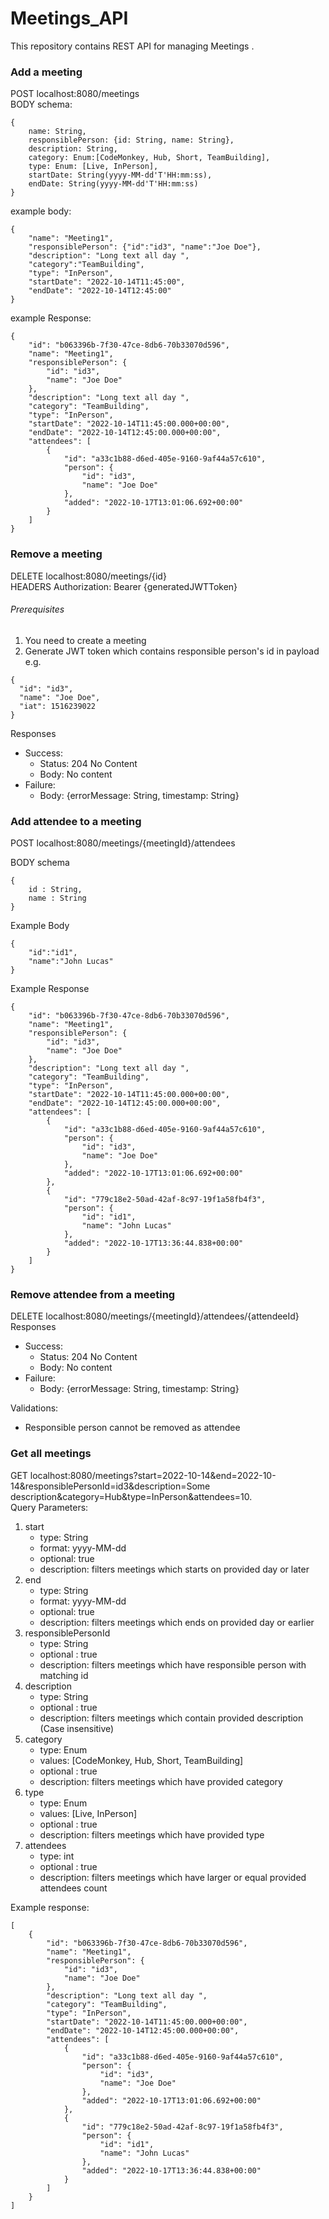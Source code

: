 # Meetings_API
This repository contains REST API for managing Meetings .

### Add a meeting
POST localhost:8080/meetings    
BODY schema:
```
{
    name: String,
    responsiblePerson: {id: String, name: String},
    description: String,
    category: Enum:[CodeMonkey, Hub, Short, TeamBuilding],
    type: Enum: [Live, InPerson],
    startDate: String(yyyy-MM-dd'T'HH:mm:ss),
    endDate: String(yyyy-MM-dd'T'HH:mm:ss)
}
```

example body:
```
{
    "name": "Meeting1",
    "responsiblePerson": {"id":"id3", "name":"Joe Doe"},
    "description": "Long text all day ",
    "category":"TeamBuilding",
    "type": "InPerson",
    "startDate": "2022-10-14T11:45:00",
    "endDate": "2022-10-14T12:45:00"
}
```
example Response:
```
{
    "id": "b063396b-7f30-47ce-8db6-70b33070d596",
    "name": "Meeting1",
    "responsiblePerson": {
        "id": "id3",
        "name": "Joe Doe"
    },
    "description": "Long text all day ",
    "category": "TeamBuilding",
    "type": "InPerson",
    "startDate": "2022-10-14T11:45:00.000+00:00",
    "endDate": "2022-10-14T12:45:00.000+00:00",
    "attendees": [
        {
            "id": "a33c1b88-d6ed-405e-9160-9af44a57c610",
            "person": {
                "id": "id3",
                "name": "Joe Doe"
            },
            "added": "2022-10-17T13:01:06.692+00:00"
        }
    ]
}
```
### Remove a meeting

DELETE localhost:8080/meetings/{id}    
HEADERS Authorization: Bearer {generatedJWTToken}

###### Prerequisites
1. You need to create a meeting
2. Generate JWT token which contains responsible person's id in payload e.g.    
```
{
  "id": "id3",
  "name": "Joe Doe",
  "iat": 1516239022
}
```
Responses
- Success: 
    - Status: 204 No Content   
    - Body: No content
- Failure: 
     - Body: {errorMessage: String, timestamp: String}


### Add attendee to a meeting
POST localhost:8080/meetings/{meetingId}/attendees

BODY schema
```
{
    id : String,
    name : String
}
```
Example Body
```
{
    "id":"id1",
    "name":"John Lucas"
}
```
Example Response
```
{
    "id": "b063396b-7f30-47ce-8db6-70b33070d596",
    "name": "Meeting1",
    "responsiblePerson": {
        "id": "id3",
        "name": "Joe Doe"
    },
    "description": "Long text all day ",
    "category": "TeamBuilding",
    "type": "InPerson",
    "startDate": "2022-10-14T11:45:00.000+00:00",
    "endDate": "2022-10-14T12:45:00.000+00:00",
    "attendees": [
        {
            "id": "a33c1b88-d6ed-405e-9160-9af44a57c610",
            "person": {
                "id": "id3",
                "name": "Joe Doe"
            },
            "added": "2022-10-17T13:01:06.692+00:00"
        },
        {
            "id": "779c18e2-50ad-42af-8c97-19f1a58fb4f3",
            "person": {
                "id": "id1",
                "name": "John Lucas"
            },
            "added": "2022-10-17T13:36:44.838+00:00"
        }
    ]
}
```
### Remove attendee from a meeting
DELETE localhost:8080/meetings/{meetingId}/attendees/{attendeeId}    
Responses
- Success: 
    - Status: 204 No Content   
    - Body: No content
- Failure: 
     - Body: {errorMessage: String, timestamp: String}
     
Validations:    
- Responsible person cannot be removed as attendee

### Get all meetings
GET localhost:8080/meetings?start=2022-10-14&end=2022-10-14&responsiblePersonId=id3&description=Some description&category=Hub&type=InPerson&attendees=10.  
Query Parameters:
1. start
     - type: String
     - format: yyyy-MM-dd
     - optional: true
     - description: filters meetings which starts on provided day or later
2. end
     - type: String
     - format: yyyy-MM-dd
     - optional: true
     - description: filters meetings which ends on provided day or earlier
3. responsiblePersonId
     - type: String
     - optional : true
     - description: filters meetings which have responsible person with matching id
4. description
     - type: String
     - optional : true
     - description: filters meetings which contain provided description (Case insensitive)
5. category
     - type: Enum
     - values: [CodeMonkey, Hub, Short, TeamBuilding]
     - optional : true
     - description: filters meetings which have provided category
6. type
     - type: Enum
     - values: [Live, InPerson]
     - optional : true
     - description: filters meetings which have provided type
7. attendees
     - type: int
     - optional : true
     - description: filters meetings which have larger or equal provided attendees count    

Example response:
```
[
    {
        "id": "b063396b-7f30-47ce-8db6-70b33070d596",
        "name": "Meeting1",
        "responsiblePerson": {
            "id": "id3",
            "name": "Joe Doe"
        },
        "description": "Long text all day ",
        "category": "TeamBuilding",
        "type": "InPerson",
        "startDate": "2022-10-14T11:45:00.000+00:00",
        "endDate": "2022-10-14T12:45:00.000+00:00",
        "attendees": [
            {
                "id": "a33c1b88-d6ed-405e-9160-9af44a57c610",
                "person": {
                    "id": "id3",
                    "name": "Joe Doe"
                },
                "added": "2022-10-17T13:01:06.692+00:00"
            },
            {
                "id": "779c18e2-50ad-42af-8c97-19f1a58fb4f3",
                "person": {
                    "id": "id1",
                    "name": "John Lucas"
                },
                "added": "2022-10-17T13:36:44.838+00:00"
            }
        ]
    }
]
```
